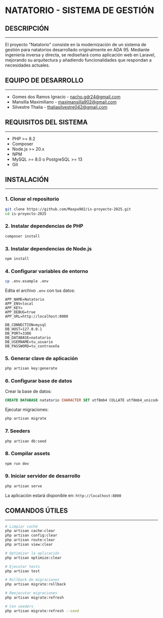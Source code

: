 # NATATORIO - SISTEMA DE GESTIÓN

## DESCRIPCIÓN
-------------
El proyecto "Natatorio" consiste en la modernización de un sistema de gestión para natatorios desarrollado originalmente en ADA 95. Mediante ingeniería inversa y directa, se rediseñará como aplicación web en Laravel, mejorando su arquitectura y añadiendo funcionalidades que respondan a necesidades actuales.

## EQUIPO DE DESARROLLO
--------------------
* Gomes dos Ramos Ignacio - nacho.gdr24@gmail.com
* Mansilla Maximiliano - maximansilla902@gmail.com
* Silvestre Thalia - thaliasilvestre042@gmail.com

## REQUISITOS DEL SISTEMA
------------------------
* PHP >= 8.2
* Composer
* Node.js >= 20.x
* NPM
* MySQL >= 8.0 o PostgreSQL >= 13
* Git

## INSTALACIÓN
-------------

### 1. Clonar el repositorio
```bash
git clone https://github.com/Maxpa902/is-proyecto-2025.git
cd is-proyecto-2025
```

### 2. Instalar dependencias de PHP
```bash
composer install
```

### 3. Instalar dependencias de Node.js
```bash
npm install
```

### 4. Configurar variables de entorno
```bash
cp .env.example .env
```

Edita el archivo `.env` con tus datos:
```env
APP_NAME=Natatorio
APP_ENV=local
APP_KEY=
APP_DEBUG=true
APP_URL=http://localhost:8000

DB_CONNECTION=mysql
DB_HOST=127.0.0.1
DB_PORT=3306
DB_DATABASE=natatorio
DB_USERNAME=tu_usuario
DB_PASSWORD=tu_contraseña
```

### 5. Generar clave de aplicación
```bash
php artisan key:generate
```

### 6. Configurar base de datos
Crear la base de datos:
```sql
CREATE DATABASE natatorio CHARACTER SET utf8mb4 COLLATE utf8mb4_unicode_ci;
```

Ejecutar migraciones:
```bash
php artisan migrate
```

### 7. Seeders
```bash
php artisan db:seed
```

### 8. Compilar assets
```bash
npm run dev
```

### 9. Iniciar servidor de desarrollo
```bash
php artisan serve
```

La aplicación estará disponible en: `http://localhost:8000`

## COMANDOS ÚTILES
-----------------
```bash
# Limpiar caché
php artisan cache:clear
php artisan config:clear
php artisan route:clear
php artisan view:clear

# Optimizar la aplicación
php artisan optimize:clear

# Ejecutar tests
php artisan test

# Rollback de migraciones
php artisan migrate:rollback

# Reejecutar migraciones
php artisan migrate:refresh

# Con seeders
php artisan migrate:refresh --seed
```
